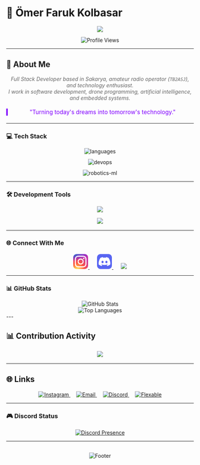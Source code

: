 # 💫 Ömer Faruk Kolbasar

<div align="center">
  <img src="https://readme-typing-svg.herokuapp.com?font=Fira+Code&weight=500&size=40&pause=1000&color=3F00F7&center=true&vCenter=true&random=false&width=600&height=100&lines=Hi,+I'm+Ömer+Faruk+Kolbasar+%F0%9F%91%8B;" />
</div>

<div align="center" style="margin-top: 10px;">
  <img src="https://komarev.com/ghpvc/?username=omerfarukkolbasar&color=red&style=flat-square" alt="Profile Views" />
</div>

---

## 🚀 About Me

<p align="center" style="font-style: italic; color: #666;">
Full Stack Developer based in Sakarya, amateur radio operator (<code>TB2ASJ</code>), and technology enthusiast.<br/>
I work in software development, drone programming, artificial intelligence, and embedded systems.
</p>

<blockquote align="center" style="font-size: 1.1em; color: #8000ff; border-left: 4px solid #8000ff; padding-left: 10px; margin: 20px auto; max-width: 600px;">
  "Turning today's dreams into tomorrow's technology."
</blockquote>

---

### 💻 Tech Stack
<div align="center">
  <img src="https://skillicons.dev/icons?i=go,php,cs,cpp,python,java,javascript,react,nodejs,html,css" alt="languages" />
  <br/>
  <img src="https://skillicons.dev/icons?i=linux,nginx,git" alt="devops" style="margin-top: 12px;" />
  <br/>
  <img src="https://skillicons.dev/icons?i=raspberrypi,arduino,opencv,matlab,tensorflow,pytorch" alt="robotics-ml" style="margin-top: 12px;" />
</div>

---

### 🛠️ Development Tools
<div align="center" style="margin-top: 15px;">
  <img src="https://skillicons.dev/icons?i=vscode,git,postman,vim,babel" />
  <br/>
  <img src="https://skillicons.dev/icons?i=linux,windows,ubuntu,arch,debian" style="margin-top: 12px;" />
</div>

---

### 🌐 Connect With Me
<div align="center" style="margin-top: 20px;">
  <a href="https://www.instagram.com/ofkcoolbsr/" target="_blank" style="margin: 0 10px;">
      <img src="https://raw.githubusercontent.com/tandpfun/skill-icons/main/icons/Instagram.svg" width="40px" />
  </a>
  <a href="https://discord.com/users/1067135718473863228" target="_blank" style="margin: 0 10px;">
      <img src="https://raw.githubusercontent.com/tandpfun/skill-icons/main/icons/Discord.svg" width="40px" />
  </a>
  <a href="https://teymensel.com" target="_blank" style="margin: 0 10px;">
      <img src="https://images.icon-icons.com/2550/PNG/512/link_icon_152591.png" width="40px" />
  </a>
</div>

---

### 📊 GitHub Stats
<div align="center">
<img src="https://github-readme-stats.vercel.app/api?username=omerfarukkolbasar&show_icons=true&theme=tokyonight&hide_border=true" alt="GitHub Stats" />
<br />
<img src="https://github-readme-stats.vercel.app/api/top-langs/?username=omerfarukkolbasar&theme=tokyonight&hide_border=true&layout=compact" alt="Top Languages" />
</div>
---

## 📊 Contribution Activity

<div align="center" style="margin-top: 20px;">
  <img src="https://github-readme-activity-graph.vercel.app/graph?username=omerfarukkolbasar&bg_color=0d1117&color=8000ff&line=8000ff&point=ff6b6b&area=true&hide_border=true" />
</div>

---

## 🌐 Links

<div align="center" style="margin-top: 20px;">
  <a href="https://www.instagram.com/ofkcoolbsr" target="_blank" style="margin: 0 8px;">
    <img src="https://img.shields.io/badge/Instagram-E4405F?style=for-the-badge&logo=instagram&logoColor=white" alt="Instagram"/>
  </a>
  <a href="mailto:contact@teymensel.com" target="_blank" style="margin: 0 8px;">
    <img src="https://img.shields.io/badge/Email-D14836?style=for-the-badge&logo=gmail&logoColor=white" alt="Email"/>
  </a>
  <a href="https://discord.com/users/1067135718473863228" target="_blank" style="margin: 0 8px;">
    <img src="https://img.shields.io/badge/Discord-7289DA?style=for-the-badge&logo=discord&logoColor=white" alt="Discord"/>
  </a>
  <a href="https://flexable.teymensel.com" target="_blank" style="margin: 0 8px;">
    <img src="https://img.shields.io/badge/Flexable-8000FF?style=for-the-badge&logo=link&logoColor=white" alt="Flexable"/>
  </a>
</div>

---

### 🎮 Discord Status
<p align="center" style="margin-top: 20px;">
  <a href="https://discord.com/users/1067135718473863228">
    <img src="https://lanyard.cnrad.dev/api/1067135718473863228" alt="Discord Presence" />
  </a>
</p>

---

<div align="center" style="margin-top: 30px;">
  <img src="https://readme-typing-svg.herokuapp.com?font=Fira+Code&weight=500&size=24&pause=1000&color=8000ff&center=true&vCenter=true&width=400&lines=Thanks+for+visiting!" alt="Footer" />
</div>
